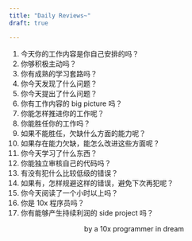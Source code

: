 ```yaml
---
title: "Daily Reviews~"
draft: true

---
```


1. 今天你的工作内容是你自己安排的吗？
2. 你够积极主动吗？
3. 你有成熟的学习套路吗？
4. 你今天发现了什么问题？
5. 你今天提出了什么问题？
6. 你有工作内容的 big picture 吗？
7. 你能怎样推进你的工作呢？
8. 你能胜任你的工作吗？
9. 如果不能胜任，欠缺什么方面的能力呢？
10. 如果存在能力欠缺，能怎么改进这些方面呢？
11. 你今天学习了什么东西？
12. 你能独立审核自己的代码吗？
13. 有没有犯什么比较低级的错误？
14. 如果有，怎样规避这样的错误，避免下次再犯呢？
15. 你今天阅读了一个小时以上吗？
16. 你是 10x 程序员吗？
17. 你有能够产生持续利润的 side project 吗？

<p align="center">by a 10x programmer in dream</p>